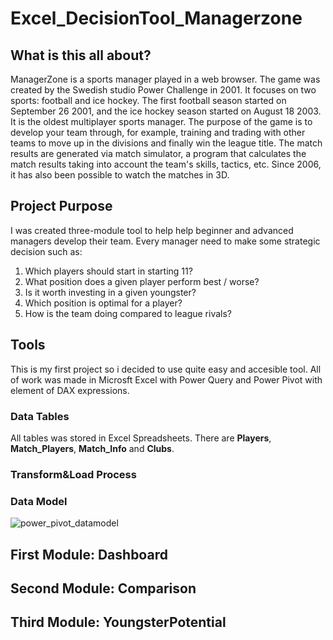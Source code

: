 # Excel_DecisionTool_Managerzone

## What is this all about?

ManagerZone is a sports manager played in a web browser. The game was created by the Swedish studio Power Challenge in 2001. It focuses on two sports: football and ice hockey. The first football season started on September 26 2001, and the ice hockey season started on August 18 2003. It is the oldest multiplayer sports manager.
The purpose of the game is to develop your team through, for example, training and trading with other teams to move up in the divisions and finally win the league title. The match results are generated via match simulator, a program that calculates the match results taking into account the team's skills, tactics, etc. Since 2006, it has also been possible to watch the matches in 3D.


## Project Purpose

I was created three-module tool to help help beginner and advanced managers develop their team. Every manager need to make some strategic decision such as:
1. Which players should start in starting 11?
2. What position does a given player perform best / worse?
3. Is it worth investing in a given youngster?
4. Which position is optimal for a player?
5. How is the team doing compared to league rivals?

## Tools

This is my first project so i decided to use quite easy and accesible tool. All of work was made in Microsft Excel with Power Query and Power Pivot with element of DAX expressions.

### Data Tables

All tables was stored in Excel Spreadsheets. There are **Players**, **Match_Players**, **Match_Info** and **Clubs**.

### Transform&Load Process

### Data Model

![power_pivot_datamodel](https://github.com/MaciejGulaj99/Excel_DecisionTool_Managerzone/assets/142632444/d1294056-fb0b-496b-86ad-60b9c95bc402)


## First Module: Dashboard



## Second Module: Comparison


## Third Module: YoungsterPotential

